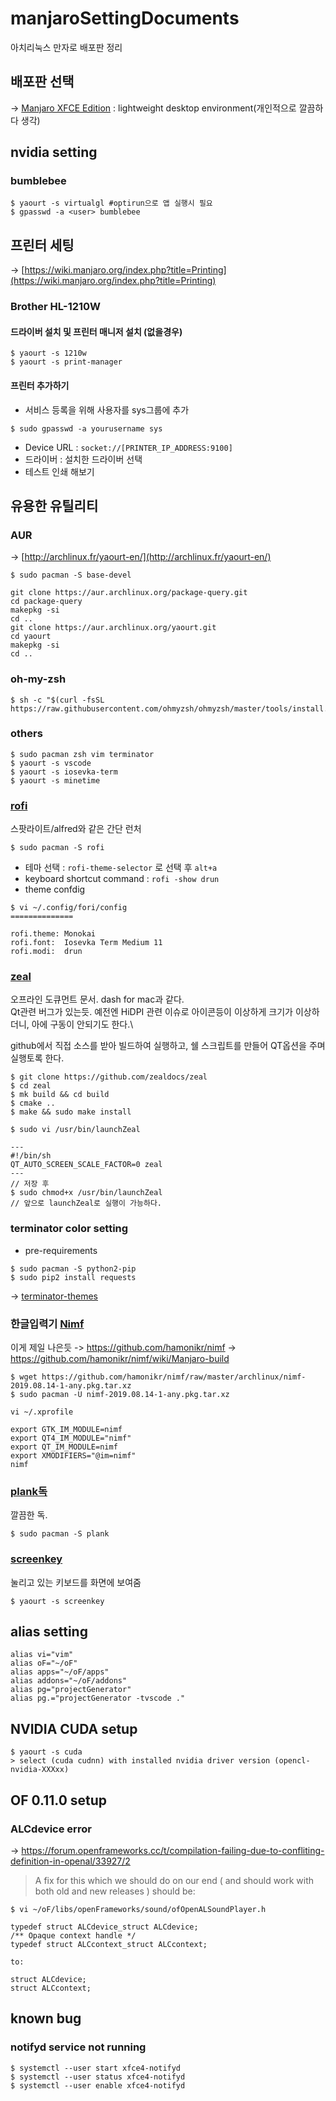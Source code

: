 # manjaroSettingDocuments
아치리눅스 만자로 배포판 정리

## 배포판 선택
-> [Manjaro XFCE Edition](https://osdn.net/dl/manjaro/manjaro-xfce-17.1.12-stable-x86_64.iso) : lightweight desktop environment(개인적으로 깔끔하다 생각)

## nvidia setting
### bumblebee
```
$ yaourt -s virtualgl #optirun으로 앱 실행시 필요
$ gpasswd -a <user> bumblebee
```
## 프린터 세팅
-> [https://wiki.manjaro.org/index.php?title=Printing](https://wiki.manjaro.org/index.php?title=Printing)
### Brother HL-1210W
#### 드라이버 설치 및 프린터 매니저 설치 (없을경우)
```
$ yaourt -s 1210w
$ yaourt -s print-manager
```
#### 프린터 추가하기
- 서비스 등록을 위해 사용자를 sys그룹에 추가
```
$ sudo gpasswd -a yourusername sys
```
- Device URL : `socket://[PRINTER_IP_ADDRESS:9100]`
- 드라이버 : 설치한 드라이버 선택
- 테스트 인쇄 해보기

## 유용한 유틸리티
### AUR
-> [http://archlinux.fr/yaourt-en/](http://archlinux.fr/yaourt-en/)
```
$ sudo pacman -S base-devel

git clone https://aur.archlinux.org/package-query.git
cd package-query
makepkg -si
cd ..
git clone https://aur.archlinux.org/yaourt.git
cd yaourt
makepkg -si
cd ..
```
### oh-my-zsh
```
$ sh -c "$(curl -fsSL https://raw.githubusercontent.com/ohmyzsh/ohmyzsh/master/tools/install.sh)"
```
### others
```
$ sudo pacman zsh vim terminator 
$ yaourt -s vscode
$ yaourt -s iosevka-term
$ yaourt -s minetime
```
### [rofi](https://github.com/DaveDavenport/rofi)
스팟라이트/alfred와 같은 간단 런처
```
$ sudo pacman -S rofi
```
- 테마 선택 : `rofi-theme-selector` 로 선택 후 `alt+a`
- keyboard shortcut command : `rofi -show drun`
- theme confdig
```
$ vi ~/.config/fori/config
==============

rofi.theme: Monokai
rofi.font:  Iosevka Term Medium 11
rofi.modi:  drun
```

### [zeal](https://github.com/zealdocs/zeal)
오프라인 도큐먼트 문서. dash for mac과 같다. \
Qt관련 버그가 있는듯. 예전엔 HiDPI 관련 이슈로 아이콘등이 이상하게 크기가 이상하더니, 아에 구동이 안되기도 한다.\

github에서 직접 소스를 받아 빌드하여 실행하고, 쉘 스크립트를 만들어 QT옵션을 주며 실행토록 한다.
```
$ git clone https://github.com/zealdocs/zeal
$ cd zeal
$ mk build && cd build
$ cmake ..
$ make && sudo make install

$ sudo vi /usr/bin/launchZeal

---
#!/bin/sh
QT_AUTO_SCREEN_SCALE_FACTOR=0 zeal
---
// 저장 후 
$ sudo chmod+x /usr/bin/launchZeal
// 앞으로 launchZeal로 실행이 가능하다.

```
### terminator color setting
- pre-requirements
 ```
$ sudo pacman -S python2-pip
$ sudo pip2 install requests
 ```
-> [terminator-themes](https://github.com/EliverLara/terminator-themes)


### 한글입력기 [Nimf](https://github.com/janghe11/nimf)
이게 제일 나은듯 
-> https://github.com/hamonikr/nimf
-> https://github.com/hamonikr/nimf/wiki/Manjaro-build
```
$ wget https://github.com/hamonikr/nimf/raw/master/archlinux/nimf-2019.08.14-1-any.pkg.tar.xz
$ sudo pacman -U nimf-2019.08.14-1-any.pkg.tar.xz
```
```
vi ~/.xprofile

export GTK_IM_MODULE=nimf
export QT4_IM_MODULE="nimf"
export QT_IM_MODULE=nimf
export XMODIFIERS="@im=nimf"
nimf

```

### [plank독](https://wiki.archlinux.org/index.php/Plank)
깔끔한 독.
```
$ sudo pacman -S plank
```

### [screenkey](https://github.com/wavexx/screenkey)
눌리고 있는 키보드를 화면에 보여줌
```
$ yaourt -s screenkey
```

## alias setting
```
alias vi="vim"
alias oF="~/oF"
alias apps="~/oF/apps"
alias addons="~/oF/addons"
alias pg="projectGenerator"
alias pg.="projectGenerator -tvscode ."
```
## NVIDIA CUDA setup
```
$ yaourt -s cuda
> select (cuda cudnn) with installed nvidia driver version (opencl-nvidia-XXXxx)
```
## OF 0.11.0 setup
### ALCdevice error
-> https://forum.openframeworks.cc/t/compilation-failing-due-to-confliting-definition-in-openal/33927/2
> A fix for this which we should do on our end ( and should work with both old and new releases ) should be:
```
$ vi ~/oF/libs/openFrameworks/sound/ofOpenALSoundPlayer.h
```
```
typedef struct ALCdevice_struct ALCdevice;
/** Opaque context handle */
typedef struct ALCcontext_struct ALCcontext;

to:

struct ALCdevice;
struct ALCcontext;
```
## known bug
### notifyd service not running
```
$ systemctl --user start xfce4-notifyd
$ systemctl --user status xfce4-notifyd
$ systemctl --user enable xfce4-notifyd
```
